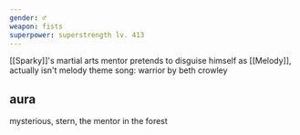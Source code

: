 ```yaml
---
gender: ♂
weapon: fists
superpower: superstrength lv. 413
---
```


[[Sparky]]'s martial arts mentor
pretends to disguise himself as [[Melody]], actually isn't melody
theme song: warrior by beth crowley

## aura
mysterious, stern, the mentor in the forest